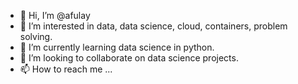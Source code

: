 - 👋 Hi, I’m @afulay
- 👀 I’m interested in data, data science, cloud, containers, problem solving.
- 🌱 I’m currently learning data science in python.
- 💞️ I’m looking to collaborate on data science projects.
- 📫 How to reach me ...

<!---
afulay/afulay is a ✨ special ✨ repository because its `README.md` (this file) appears on your GitHub profile.
You can click the Preview link to take a look at your changes.
--->
